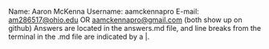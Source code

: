 Name: Aaron McKenna
Username: aamckennapro
E-mail: am286517@ohio.edu OR aamckennapro@gmail.com (both show up on github)
Answers are located in the answers.md file, and line breaks from the terminal in the .md file are indicated by a |.
